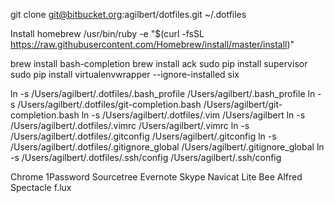 git clone git@bitbucket.org:agilbert/dotfiles.git ~/.dotfiles

Install homebrew
/usr/bin/ruby -e "$(curl -fsSL https://raw.githubusercontent.com/Homebrew/install/master/install)"

brew install bash-completion
brew install ack
sudo pip install supervisor
sudo pip install virtualenvwrapper --ignore-installed six

ln -s /Users/agilbert/.dotfiles/.bash_profile /Users/agilbert/.bash_profile
ln -s /Users/agilbert/.dotfiles/git-completion.bash /Users/agilbert/git-completion.bash
ln -s /Users/agilbert/.dotfiles/.vim /Users/agilbert
ln -s /Users/agilbert/.dotfiles/.vimrc /Users/agilbert/.vimrc
ln -s /Users/agilbert/.dotfiles/.gitconfig /Users/agilbert/.gitconfig
ln -s /Users/agilbert/.dotfiles/.gitignore_global /Users/agilbert/.gitignore_global
ln -s /Users/agilbert/.dotfiles/.ssh/config /Users/agilbert/.ssh/config

Chrome
1Password
Sourcetree
Evernote
Skype
Navicat Lite
Bee
Alfred
Spectacle
f.lux
